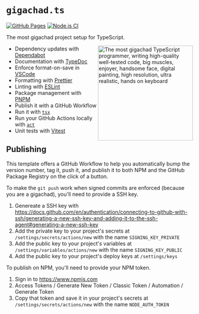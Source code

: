 # `gigachad.ts`

[![GitHub Pages](https://github.com/NatoBoram/gigachad.ts/actions/workflows/github-pages.yaml/badge.svg)](https://github.com/NatoBoram/gigachad.ts/actions/workflows/github-pages.yaml) [![Node.js CI](https://github.com/NatoBoram/gigachad.ts/actions/workflows/node.js.yaml/badge.svg)](https://github.com/NatoBoram/gigachad.ts/actions/workflows/node.js.yaml)

The most gigachad project setup for TypeScript.

<img
  align="right"
  alt="The most gigachad TypeScript programmer, writing high-quality well-tested code, big muscles, enjoyer, handsome face, digital painting, high resolution, ultra realistic, hands on keyboard"
  src="https://github.com/NatoBoram/gigachad.ts/assets/10495562/b113f3ee-38cf-4014-9a2e-737a48bad2e0"
  width="256"
/>

- Dependency updates with [Dependabot](https://github.com/dependabot/dependabot-core)
- Documentation with [TypeDoc](https://github.com/TypeStrong/typedoc)
- Enforce format-on-save in [VSCode](https://github.com/microsoft/vscode)
- Formatting with [Prettier](https://github.com/prettier/prettier)
- Linting with [ESLint](https://github.com/eslint/eslint)
- Package management with [PNPM](https://github.com/pnpm/pnpm)
- Publish it with a GitHub Workflow
- Run it with [`tsx`](https://github.com/privatenumber/tsx)
- Run your GitHub Actions locally with [`act`](https://github.com/nektos/act)
- Unit tests with [Vitest](https://github.com/vitest-dev/vitest)

## Publishing

This template offers a GitHub Workflow to help you automatically bump the version number, tag it, push it, and publish it to both NPM and the GitHub Package Registry on the click of a button.

To make the `git push` work when signed commits are enforced (because you are a gigachad), you'll need to provide a SSH key.

1. Genereate a SSH key with <https://docs.github.com/en/authentication/connecting-to-github-with-ssh/generating-a-new-ssh-key-and-adding-it-to-the-ssh-agent#generating-a-new-ssh-key>
2. Add the private key to your project's secrets at `/settings/secrets/actions/new` with the name `SIGNING_KEY_PRIVATE`
3. Add the public key to your project's variables at `/settings/variables/actions/new` with the name `SIGNING_KEY_PUBLIC`
4. Add the public key to your project's deploy keys at `/settings/keys`

To publish on NPM, you'll need to provide your NPM token.

1. Sign in to <https://www.npmjs.com>
2. Access Tokens / Generate New Token / Classic Token / Automation / Generate Token
3. Copy that token and save it in your project's secrets at `/settings/secrets/actions/new` with the name `NODE_AUTH_TOKEN`
